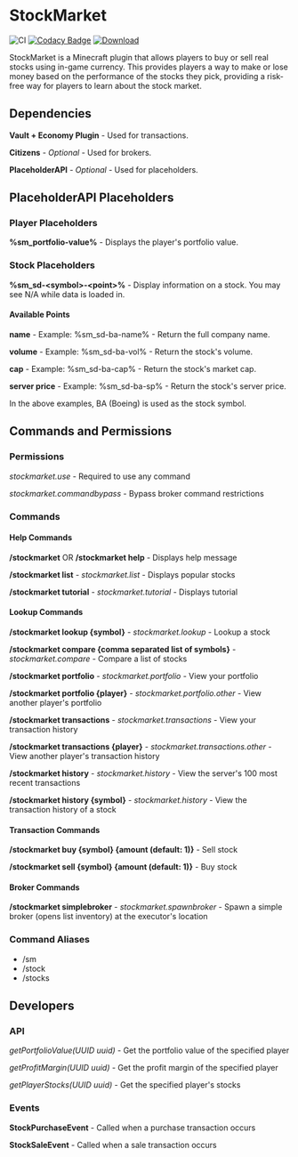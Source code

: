 # StockMarket

![CI](https://github.com/maldahleh/stock-market/workflows/CI/badge.svg)
[![Codacy Badge](https://app.codacy.com/project/badge/Grade/3176d5c3c5764d85a3036d78b7518fc8)](https://www.codacy.com/gh/maldahleh/stock-market/dashboard)
[![Download](https://img.shields.io/github/downloads/maldahleh/stock-market/latest/total)](https://github.com/maldahleh/stock-market/releases)

StockMarket is a Minecraft plugin that allows players to buy or sell
real stocks using in-game currency. This provides players a way to
make or lose money based on the performance of the stocks they pick,
providing a risk-free way for players to learn about the stock market.

## Dependencies

**Vault + Economy Plugin** - Used for transactions.

**Citizens** - _Optional_ - Used for brokers.

**PlaceholderAPI** - _Optional_ - Used for placeholders.

## PlaceholderAPI Placeholders

### Player Placeholders

**%sm_portfolio-value%** - Displays the player's portfolio value.

### Stock Placeholders

**%sm_sd-\<symbol>-\<point>%** - Display information on a stock.
You may see N/A while data is loaded in.

#### Available Points

**name** - Example: %sm_sd-ba-name% - Return the full company name.

**volume** - Example: %sm_sd-ba-vol% - Return the stock's volume.

**cap** - Example: %sm_sd-ba-cap% - Return the stock's market cap.

**server price** - Example: %sm_sd-ba-sp% - Return the stock's server price.

In the above examples, BA (Boeing) is used as the stock symbol.

## Commands and Permissions

### Permissions

_stockmarket.use_ - Required to use any command

_stockmarket.commandbypass_ - Bypass broker command restrictions

### Commands

#### Help Commands

**/stockmarket** OR **/stockmarket help** - Displays help message

**/stockmarket list** - _stockmarket.list_ - Displays popular stocks

**/stockmarket tutorial** - _stockmarket.tutorial_ - Displays tutorial

#### Lookup Commands

**/stockmarket lookup {symbol}** - _stockmarket.lookup_ - Lookup a stock

**/stockmarket compare {comma separated list of symbols}** -
_stockmarket.compare_ - Compare a list of stocks

**/stockmarket portfolio** - _stockmarket.portfolio_ -
View your portfolio

**/stockmarket portfolio {player}** - _stockmarket.portfolio.other_ -
View another player's portfolio

**/stockmarket transactions** - _stockmarket.transactions_ - View your
transaction history

**/stockmarket transactions {player}** - _stockmarket.transactions.other_ -
View another player's transaction history

**/stockmarket history** - _stockmarket.history_ -
View the server's 100 most recent transactions

**/stockmarket history {symbol}** - _stockmarket.history_ - View the
transaction history of a stock

#### Transaction Commands

**/stockmarket buy {symbol} {amount (default: 1)}** - Sell stock

**/stockmarket sell {symbol} {amount (default: 1)}** - Buy stock

#### Broker Commands

**/stockmarket simplebroker** - _stockmarket.spawnbroker_ - Spawn a simple
broker (opens list inventory) at the executor's location

### Command Aliases

-	/sm
-	/stock
-	/stocks

## Developers

### API

_getPortfolioValue(UUID uuid)_ - Get the portfolio value of the specified player

_getProfitMargin(UUID uuid)_ - Get the profit margin of the specified player

_getPlayerStocks(UUID uuid)_ - Get the specified player's stocks

### Events

**StockPurchaseEvent** - Called when a purchase transaction occurs

**StockSaleEvent** - Called when a sale transaction occurs
